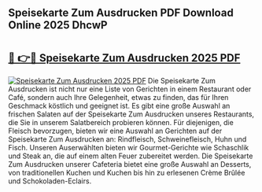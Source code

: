 ## Speisekarte Zum Ausdrucken PDF Download Online 2025 DhcwP

# <h2><a href="http://gca4dya.nevu.top/?p=Speisekarte+Zum+Ausdrucken">🔗 👉🔴 Speisekarte Zum Ausdrucken 2025 PDF</a></h2>

[![Speisekarte Zum Ausdrucken 2025 PDF](https://i.imgur.com/dBaPXMq.png)](http://gca4dya.nevu.top/?p=Speisekarte+Zum+Ausdrucken)
Die Speisekarte Zum Ausdrucken ist nicht nur eine Liste von Gerichten in einem Restaurant oder Café, sondern auch Ihre Gelegenheit, etwas zu finden, das für Ihren Geschmack köstlich und geeignet ist. Es gibt eine große Auswahl an frischen Salaten auf der Speisekarte Zum Ausdrucken unseres Restaurants, die Sie in unserem Salatbereich probieren können. Für diejenigen, die Fleisch bevorzugen, bieten wir eine Auswahl an Gerichten auf der Speisekarte Zum Ausdrucken an: Rindfleisch, Schweinefleisch, Huhn und Fisch. Unseren Auserwählten bieten wir Gourmet-Gerichte wie Schaschlik und Steak an, die auf einem alten Feuer zubereitet werden. Die Speisekarte Zum Ausdrucken unserer Cafeteria bietet eine große Auswahl an Desserts, von traditionellen Kuchen und Kuchen bis hin zu erlesenen Crème Brûlée und Schokoladen-Eclairs.
